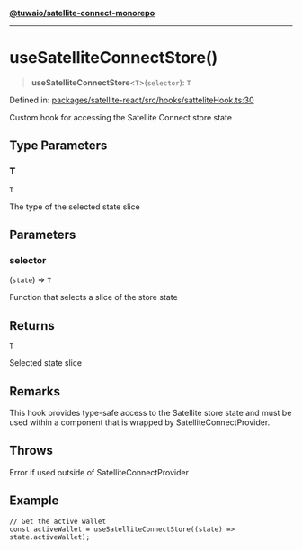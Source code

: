 [**@tuwaio/satellite-connect-monorepo**](../../../README.md)

***

# useSatelliteConnectStore()

> **useSatelliteConnectStore**\<`T`\>(`selector`): `T`

Defined in: [packages/satellite-react/src/hooks/satteliteHook.ts:30](https://github.com/TuwaIO/satellite-connect/blob/8af5ba76f248b2d5386322999904d21ced4220f4/packages/satellite-react/src/hooks/satteliteHook.ts#L30)

Custom hook for accessing the Satellite Connect store state

## Type Parameters

### T

`T`

The type of the selected state slice

## Parameters

### selector

(`state`) => `T`

Function that selects a slice of the store state

## Returns

`T`

Selected state slice

## Remarks

This hook provides type-safe access to the Satellite store state and must be used
within a component that is wrapped by SatelliteConnectProvider.

## Throws

Error if used outside of SatelliteConnectProvider

## Example

```tsx
// Get the active wallet
const activeWallet = useSatelliteConnectStore((state) => state.activeWallet);
```
